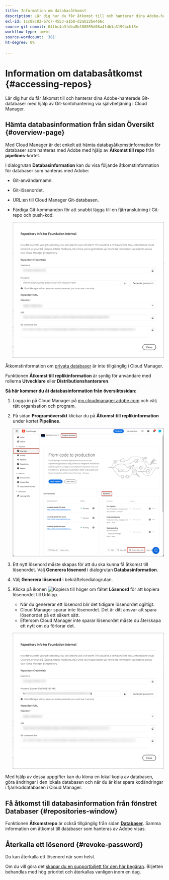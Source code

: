 ```yaml
---
title: Information om databasåtkomst
description: Lär dig hur du får åtkomst till och hanterar dina Adobe-hanterade Git-databaser med hjälp av Git-kontohantering via självbetjäning från Cloud Manager.
exl-id: 1cc88c82-67c7-4553-a1b8-d2ab22be466c
source-git-commit: 04fbc4a3fdba8b108055d66a4fdb1a31994cb18e
workflow-type: tm+mt
source-wordcount: '381'
ht-degree: 0%

---
```


# Information om databasåtkomst {#accessing-repos}

Lär dig hur du får åtkomst till och hanterar dina Adobe-hanterade Git-databaser med hjälp av Git-kontohantering via självbetjäning i Cloud Manager.

## Hämta databasinformation från sidan Översikt {#overview-page}

Med Cloud Manager är det enkelt att hämta databasåtkomstinformation för databaser som hanteras med Adobe med hjälp av **Åtkomst till repo** från **pipelines**-kortet.

I dialogrutan **Databasinformation** kan du visa följande åtkomstinformation för databaser som hanteras med Adobe:

* Git-användarnamn.
* Git-lösenordet.
* URL:en till Cloud Manager Git-databasen.
* Färdiga Git-kommandon för att snabbt lägga till en fjärranslutning i Git-repo och push-kod.

  ![Fönstret Databasinformation](assets/repository-info.png)

Åtkomstinformation om [privata databaser](/help/managing-code/private-repositories.md) är inte tillgänglig i Cloud Manager.

Funktionen **Åtkomst till replikinformation** är synlig för användare med rollerna **Utvecklare** eller **Distributionshanteraren**.

**Så här kommer du åt databasinformation från översiktssidan:**

1. Logga in på Cloud Manager på [my.cloudmanager.adobe.com](https://my.cloudmanager.adobe.com/) och välj rätt organisation och program.

1. På sidan **Programöversikt** klickar du på **Åtkomst till replikinformation** under kortet **Pipelines**.

   ![Åtkomst till replikinformation på Pipelilinnes-kort](/help/managing-code/assets/pipelines-card2.png)

1. Ett nytt lösenord måste skapas för att du ska kunna få åtkomst till lösenordet. Välj **Generera lösenord** i dialogrutan **Databasinformation**.

1. Välj **Generera lösenord** i bekräftelsedialogrutan.

1. Klicka på ikonen ![Kopiera](https://spectrum.adobe.com/static/icons/workflow_18/Smock_Copy_18_N.svg) till höger om fältet **Lösenord** för att kopiera lösenordet till Urklipp.

   * När du genererar ett lösenord blir det tidigare lösenordet ogiltigt.
   * Cloud Manager sparar inte lösenordet. Det är ditt ansvar att spara lösenordet på ett säkert sätt.
   * Eftersom Cloud Manager inte sparar lösenordet måste du återskapa ett nytt om du förlorar det.

   ![Kopiera lösenord i dialogrutan Databasinformation](/help/managing-code/assets/repository-copy-password.png)

Med hjälp av dessa uppgifter kan du klona en lokal kopia av databasen, göra ändringar i den lokala databasen och när du är klar spara kodändringar i fjärrkoddatabasen i Cloud Manager.

## Få åtkomst till databasinformation från fönstret Databaser {#repositories-window}

Funktionen **Åtkomstrepo** är också tillgänglig från sidan [**Databaser**](/help/managing-code/managing-repositories.md). Samma information om åtkomst till databaser som hanteras av Adobe visas.

## Återkalla ett lösenord {#revoke-password}

Du kan återkalla ett lösenord när som helst.

Om du vill göra det [skapar du en supportbiljett för den här begäran](https://experienceleague.adobe.com/sv?support-solution=Experience+Manager&support-tab=home#support). Biljetten behandlas med hög prioritet och återkallas vanligen inom en dag.
